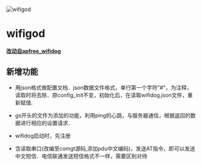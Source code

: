 ![wifigod](http://img.zwbk.org/baike/bpic/2011/09/23/20110923025816389_9495.jpg)


# wifigod

**[改动自apfree_wifidog](https://github.com/liudf0716/apfree_wifidog)**

## 新增功能

* 用json格式做配置文档．json数据文件格式，单行第一个字符"#"，为注释，读取时将去除．原config_init不变，初始化后，在读取wifidog.json文件，重新赋值.

* gs开头的文件为添加的功能，利用ping的心跳，与服务器通信，根据返回的数据进行相应的设置请求．

* wifidog启动时，先注册

* 含读取串口(改编至comgt源码,添加pdu中文编码)，发送AT指令，即可以发送中文短信．电信联通发送短信格式不一样，需要区别对待


